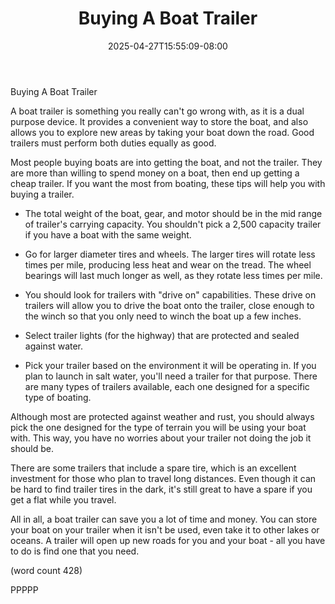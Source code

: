 ﻿---
title: "Buying A Boat Trailer"
date: 2025-04-27T15:55:09-08:00
description: "Buying A Boat Tips for Web Success"
featured_image: "/images/Buying A Boat.jpg"
tags: ["Buying A Boat"]
---

Buying A Boat Trailer

A boat trailer is something you really can't go
wrong with, as it is a dual purpose device.  It
provides a convenient way to store the boat, and
also allows you to explore new areas by taking
your boat down the road.  Good trailers must 
perform both duties equally as good.  

Most people buying boats are into getting the 
boat, and not the trailer.  They are more than
willing to spend money on a boat, then end up 
getting a cheap trailer.  If you want the most 
from boating, these tips will help you with 
buying a trailer.

-  The total weight of the boat, gear, and motor
should be in the mid range of trailer's carrying
capacity.  You shouldn't pick a 2,500 capacity 
trailer if you have a boat with the same weight.

-  Go for larger diameter tires and wheels.  The
larger tires will rotate less times per mile, 
producing less heat and wear on the tread.  The
wheel bearings will last much longer as well, 
as they rotate less times per mile.

-  You should look for trailers with "drive on"
capabilities.  These drive on trailers will allow
you to drive the boat onto the trailer, close
enough to the winch so that you only need to 
winch the boat up a few inches.

-  Select trailer lights (for the highway) that
are protected and sealed against water.

-  Pick your trailer based on the environment it
will be operating in. If you plan to launch in
salt water, you'll need a trailer for that purpose.
There are many types of trailers available, each
one designed for a specific type of boating.

Although most are protected against weather and
rust, you should always pick the one designed 
for the type of terrain you will be using your 
boat with.  This way, you have no worries about
your trailer not doing the job it should be.

There are some trailers that include a spare tire, 
which is an excellent investment for those who 
plan to travel long distances.  Even though it 
can be hard to find trailer tires in the dark, 
it's still great to have a spare if you get a 
flat while you travel.

All in all, a boat trailer can save you a lot of
time and money.  You can store your boat on your
trailer when it isn't be used, even take it to
other lakes or oceans.  A trailer will open up 
new roads for you and your boat - all you have to
do is find one that you need.

(word count 428)

PPPPP
